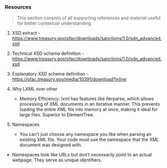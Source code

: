 ### Resources

> This section consists of all supporting references and material useful for better contextual understanding

1. XSD extract - https://www.treasury.gov/ofac/downloads/sanctions/1.0/sdn_advanced.xml
2. Technical XSD schema definition - https://www.treasury.gov/ofac/downloads/sanctions/1.0/sdn_advanced.xsd
3. Explanatory XSD schema definition - https://ofac.treasury.gov/media/10391/download?inline

4. Why LXML over other

   - Memory Efficiency: lxml has features like iterparse, which allows processing of XML documents in an iterative manner. This prevents loading the entire XML file into memory at once, making it ideal for large files. Superior to ElementTree.

5. Namespaces

   - You can't just choose any namespace you like when parsing an existing XML file. Your code must use the namespace that the XML document was designed with.

- Namespaces look like URLs but don't necessarily point to an actual webpage. They serve as unique identifiers.
